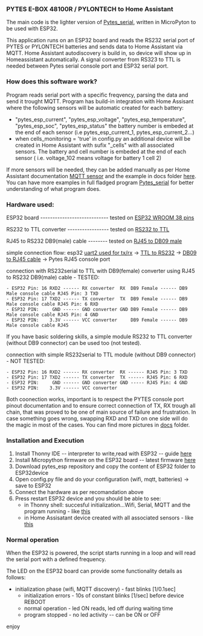 ### PYTES E-BOX 48100R / PYLONTECH to Home Assistant 

The main code is the lighter version of [Pytes_serial](https://github.com/chinezbrun/pytes_serial), written in MicroPyton to be used with ESP32.

This application runs on an ESP32 board and reads the RS232 serial port of PYTES or PYLONTECH batteries and sends data to Home Assistant via MQTT. Home Assistant autodiscovery is build in, so device will show up in Homeassistant automatically.
A signal converter from RS323 to TTL is needed between Pytes serial console port and ESP32 serial port. 

### How does this software work?
Program reads serial port with a specific freqvency, parsing the data and send it trought MQTT.
Program has build-in integration with Home Assisant where the following sensors will be automatic created for each battery:
  - "pytes_esp_current", "pytes_esp_voltage", "pytes_esp_temperature", "pytes_esp_soc", "pytes_esp_status"
   the battery number is embeded at the end of each sensor (i.e pytes_esp_current_1, pytes_esp_current_2...)
  - when cells_monitoring = 'true' in config.py an additional device will be created in Home Assistant with sufix "_cells" with all associated sensors. The battery and cell number is embeded at the end of each sensor ( i.e. voltage_102 means voltage for battery 1 cell 2)

If more sensors will be needed, they can be added manually as per Home Assistant documentation [MQTT sensor](https://www.home-assistant.io/integrations/sensor.mqtt/) 
and the example in docs folder [here](/docs/home_assistant_add_sensor.txt).
You can have more examples in full fladged program [Pytes_serial](https://github.com/chinezbrun/pytes_serial) for better understanding of what program does.

### Hardware used:
ESP32 board ---------------------------- tested on [ESP32 WROOM 38 pins](https://ardushop.ro/ro/home/1449-nodemcu-32s-38.html?gclid=Cj0KCQiAsvWrBhC0ARIsAO4E6f__t1Ywa7ggggVlMvGm_M-wFgtWkX1XTycMhfIoM2PXSL1DMHdIcT4aAnxIEALw_wcB)

RS232 to TTL converter ----------------- tested on [RS232 to TTL](https://ardushop.ro/ro/home/1000-modul-convertor-rs232-la-ttl.html?gclid=Cj0KCQiAj_CrBhD-ARIsAIiMxT8nFVhCUMI8Yi6TL5PcduTiSrrpuKuuT6yQOPc_AZKAXNdEZIFjbh0aAsJcEALw_wcB)

RJ45 to RS232 DB9(male) cable -------- tested on [RJ45 to DB09 male](https://conectica.ro/cabluri/cabluri-serial-paralel/cablu-rs-232-db9-la-serial-rs-232-rj45-t-t-1m-delock-63353?gclid=Cj0KCQiAj_CrBhD-ARIsAIiMxT_3N9k6NLPS0_ijAbA9MOQHWsMki5tpK4ePdUKZ6PGpd-NPL4IooqQaAv8fEALw_wcB) 

simple connection flow:
esp32 [uart2 used for tx/rx](/docs/esp32_wrom-38pins_pinused.jpg) -> [TTL to RS232](/docs/converter_RS232ToTTL.JPG) -> [DB09 to RJ45 cable](/docs/cable_RJ45_DB9_pin_connection.jpg)  -> Pytes RJ45 console port

connection with RS232serial to TTL with DB9(female) converter using  RJ45 to RS232 DB9(male) cable - TESTED:

    - ESP32 Pin: 16 RXD2 ------ RX converter  RX  DB9 Female ------ DB9 Male console cable RJ45 Pin: 3 TXD 
    - ESP32 Pin: 17 TXD2 ------ TX converter  TX  DB9 Female ------ DB9 Male console cable RJ45 Pin: 6 RXD 
    - ESP32 PIN:     GND ------ GND converter GND DB9 Female ------ DB9 Male console cable RJ45 Pin: 4 GND 
    - ESP32 PIN:    3.3V ------ VCC converter     DB9 Female ------ DB9 Male console cable RJ45       

If you have basic soldering skills, a simple module RS232 to TTL converter (without DB9 connector) can be used too (not tested). 

connection with simple RS232serial to TTL module (without DB9 connector) - NOT TESTED:

    - ESP32 Pin: 16 RXD2 ------ RX converter  RX ------ RJ45 Pin: 3 TXD
    - ESP32 Pin: 17 TXD2 ------ TX converter  TX ------ RJ45 Pin: 6 RXD
    - ESP32 PIN:     GND ------ GND converter GND ----- RJ45 Pin: 4 GND
    - ESP32 PIN:    3.3V ------ VCC converter  

Both coonection works, important is to respect the PYTES console port pinout documentation and to ensure correct connection of TX, RX trough all chain, that was proved to be one of main source of failure and frustration. 
In case something goes wrong, swapping RXD and TXD on one side will do the magic in most of the cases.
You can find more pictures in [docs](/docs/) folder.

### Installation and Execution
1. Install Thonny IDE -- interpreter to write,read with ESP32 -- guide [here](https://www.youtube.com/watch?v=rP4E5IyB_E0)
2. Install Micropython firmware on the ESP32 board            -- latest firmware [here](https://micropython.org/download/ESP32_GENERIC/)
3. Download pytes_esp repository and copy the content of ESP32 folder to ESP32device      
4. Open config.py file and do your configuration (wifi, mqtt, batteries) -> save to ESP32
5. Connect the hardware as per recomandation above
6. Press restart ESP32 device and you should be able to see:
   * in Thonny shell: succesful initialization...Wifi, Serial, MQTT and the program running - like [this](/docs/thonny_shell_esp_initialization.jpg)
   * in Home Assisatant device created with all associated sensors - like [this](/docs/Home_assistant_device.jpg)

### Normal operation
When the ESP32 is powered, the script starts running in a loop and will read the serial port with a defined frequency.

The LED on the ESP32 board can provide some functionality details as follows:

- initialization phase (wifi, MQTT discovery)  - fast blinks [1/0.1sec]
    - initialization errors                        - 10s of constant blinks [1/sec] before device REBOOT  
    - normal operation                             - led ON reads, led off during waiting time  
    - program stopped                              - no led activity -- can be ON or OFF  

enjoy
